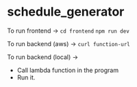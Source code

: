 # schedule_generator

To run frontend ->
`cd frontend`
`npm run dev`

To run backend (aws) ->
`curl function-url`

To run backend (local) ->
- Call lambda function in the program
- Run it.
